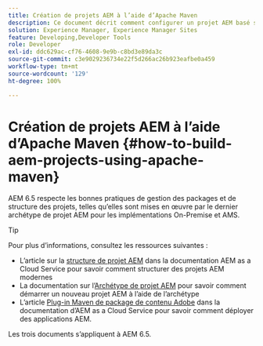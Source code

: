 ```yaml
---
title: Création de projets AEM à l’aide d’Apache Maven
description: Ce document décrit comment configurer un projet AEM basé sur Apache Maven.
solution: Experience Manager, Experience Manager Sites
feature: Developing,Developer Tools
role: Developer
exl-id: ddc629ac-cf76-4608-9e9b-c8bd3e89da3c
source-git-commit: c3e9029236734e22f5d266ac26b923eafbe0a459
workflow-type: tm+mt
source-wordcount: '129'
ht-degree: 100%

---
```


# Création de projets AEM à l’aide d’Apache Maven {#how-to-build-aem-projects-using-apache-maven}

AEM 6.5 respecte les bonnes pratiques de gestion des packages et de structure des projets, telles qu’elles sont mises en œuvre par le dernier archétype de projet AEM pour les implémentations On-Premise et AMS.

>[!TIP]
>
>Pour plus d’informations, consultez les ressources suivantes :
>
>* L’article sur la [structure de projet AEM](https://experienceleague.adobe.com/docs/experience-manager-cloud-service/implementing/developing/aem-project-content-package-structure.html?lang=fr) dans la documentation AEM as a Cloud Service pour savoir comment structurer des projets AEM modernes
>* La documentation sur l’[Archétype de projet AEM](https://experienceleague.adobe.com/docs/experience-manager-core-components/using/developing/archetype/overview.html?lang=fr) pour savoir comment démarrer un nouveau projet AEM à l’aide de l’archétype
>* L’article [Plug-in Maven de package de contenu Adobe](https://experienceleague.adobe.com/fr/docs/experience-manager-cloud-service/content/implementing/developer-tools/maven-plugin#developer-tools) dans la documentation d’AEM as a Cloud Service pour savoir comment déployer des applications AEM.
>
>Les trois documents s’appliquent à AEM 6.5.
